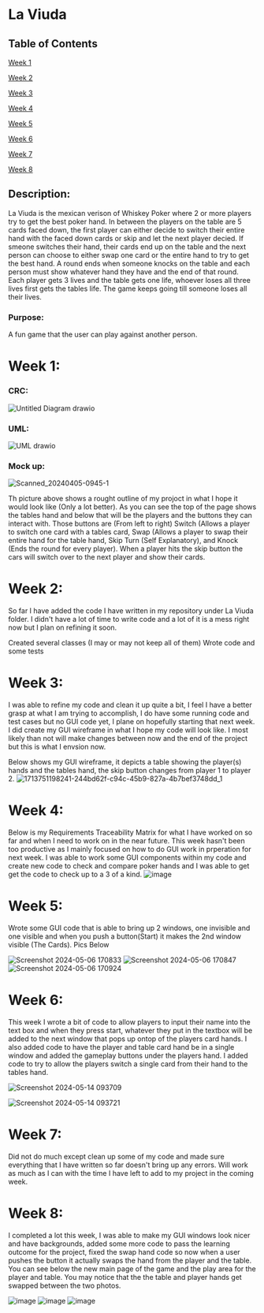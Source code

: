 
# La Viuda
## Table of Contents
[Week 1](https://github.com/MarkoCode1/LaViuda?tab=readme-ov-file#week-1)

[Week 2](https://github.com/MarkoCode1/LaViuda?tab=readme-ov-file#week-2)

[Week 3](https://github.com/MarkoCode1/LaViuda?tab=readme-ov-file#week-3)

[Week 4](https://github.com/MarkoCode1/LaViuda?tab=readme-ov-file#week-4)

[Week 5](https://github.com/MarkoCode1/LaViuda?tab=readme-ov-file#week-5)

[Week 6](https://github.com/MarkoCode1/LaViuda?tab=readme-ov-file#week-6)

[Week 7](https://github.com/MarkoCode1/LaViuda?tab=readme-ov-file#week-7)

[Week 8](https://github.com/MarkoCode1/LaViuda?tab=readme-ov-file#week-6)


## Description:
La Viuda is the mexican verison of Whiskey Poker where 2 or more players try to get the best poker hand. In between the players on the table are 5 cards faced down, the first player can either decide to switch their entire hand with the faced down cards or skip and let the next player decied. If smeone switches their hand, their cards end up on the table and the next person can choose to either swap one card or the entire hand to try to get the best hand. A round ends when someone knocks on the table and each person must show whatever hand they have and the end of that round. Each player gets 3 lives and the table gets one life, whoever loses all three lives first gets the tables life. The game keeps going till someone loses all their lives. 

### Purpose:
A fun game that the user can play against another person.

# Week 1: 
### CRC: 
![Untitled Diagram drawio](https://github.com/MarkoCode1/LaViuda/assets/158511287/ed85870a-256c-4287-857b-5464b9c73a71)



### UML:
![UML drawio](https://github.com/MarkoCode1/LaViuda/assets/158511287/cb7617a0-b0b7-4460-8385-683bc190944d)

### Mock up:
![Scanned_20240405-0945-1](https://github.com/MarkoCode1/LaViuda/assets/158511287/5b3c07fd-fa3b-4d89-bf4b-32426b330d61)

Th picture above shows a rought outline of my projoct in what I hope it would look like (Only a lot better). As you can see the top of the page shows the tables hand and below that will be the players and the buttons they can interact with. Those buttons are (From left to right) Switch (Allows a player to switch one card with a tables card, Swap (Allows a player to swap their entire hand for the table hand, Skip Turn (Self Explanatory), and Knock (Ends the round for every player). When a player hits the skip button the cars will switch over to the next player and show their cards. 

# Week 2: 
So far I have added the code I have written in my repository under La Viuda folder. I didn't have a lot of time to write code and a lot of it is a mess right now but I plan on refining it soon.

Created several classes (I may or may not keep all of them)
Wrote code and some tests 

# Week 3:
I was able to refine my code and clean it up quite a bit, I feel I have a better grasp at what I am trying to accomplish, I do have some running code and test cases but no GUI code yet, I plane on hopefully starting that next week. I did create my GUI wireframe in what I hope my code will look like. I most likely than not will make changes between now and the end of the project but this is what I envsion now. 

Below shows my GUI wireframe, it depicts a table showing the player(s) hands and the tables hand, the skip button changes from player 1 to player 2. 
![1713751198241-244bd62f-c94c-45b9-827a-4b7bef3748dd_1](https://github.com/MarkoCode1/LaViuda/assets/158511287/0c9884e1-1272-40de-a1e2-801343e155d0)

# Week 4: 
Below is my Requirements Traceability Matrix for what I have worked on so far and when I need to work on in the near future. This week hasn't been too productive as I mainly focused on how to do GUI work in prperation for next week. I was able to work some GUI components within my code and create new code to check and compare poker hands and I was able to get get the code to check up to a 3 of a kind. 
![image](https://github.com/MarkoCode1/LaViuda/assets/158511287/b10f00d8-a0e9-4ea0-b9a9-9e26e3a27307)

# Week 5:
Wrote some GUI code that is able to bring up 2 windows, one invisible and one visible and when you push a button(Start) it makes the 2nd window visible (The Cards). Pics Below 

![Screenshot 2024-05-06 170833](https://github.com/MarkoCode1/LaViuda/assets/158511287/edb8056d-f2e3-4d7f-829c-5751e2186153)
![Screenshot 2024-05-06 170847](https://github.com/MarkoCode1/LaViuda/assets/158511287/a54e6b15-ffd0-4087-be79-270dd8e1e622)
![Screenshot 2024-05-06 170924](https://github.com/MarkoCode1/LaViuda/assets/158511287/72fc24a5-e163-4650-bc4d-01b1eb4cc392)

# Week 6:
This week I wrote a bit of code to allow players to input their name into the text box and when they press start, whatever they put in the textbox will be added to the next window that pops up ontop of the players card hands. I also added code to have the player and table card hand be in a single window and added the gameplay buttons under the players hand. I added code to try to allow the players switch a single card from their hand to the tables hand. 

![Screenshot 2024-05-14 093709](https://github.com/MarkoCode1/LaViuda/assets/158511287/e9235b74-49ce-4df3-bdef-326e84b2571f)

![Screenshot 2024-05-14 093721](https://github.com/MarkoCode1/LaViuda/assets/158511287/18146055-b780-4f7c-82f5-3b8e0ac62639)

# Week 7:
Did not do much except clean up some of my code and made sure everything that I have written so far doesn't bring up any errors. Will work as much as I can with the time I have left to add to my project in the coming week.

# Week 8:
I completed a lot this week, I was able to make my GUI windows look nicer and have backgrounds, added some more code to pass the learning outcome for the project, fixed the swap hand code so now when a user pushes the button it actually swaps the hand from the player and the table. You can see below the new main page of the game and the play area for the player and table. You may notice that the the table and player hands get swapped between the two photos.

![image](https://github.com/MarkoCode1/LaViuda/assets/158511287/1dd3c274-5286-4149-aba9-940673f35514)
![image](https://github.com/MarkoCode1/LaViuda/assets/158511287/a9f7a0de-09e9-48be-9209-15e63f7eb8b0)
![image](https://github.com/MarkoCode1/LaViuda/assets/158511287/d03cb6af-cc14-4d52-8c65-d9fc46871f3a)




<!--stackedit_data:
eyJoaXN0b3J5IjpbMzUyODY0MTQwLDcxNTE2ODk3MCwtMTAxNT
U1MTM5MywtMTYwOTYzODE5MV19
-->